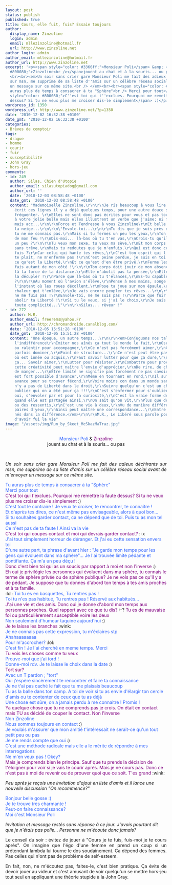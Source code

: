 ```yaml
---
layout: post
status: publish
published: true
title: Cours, elle fuit, fuis? Essaie toujours
author:
  display_name: Zinzoline
  login: admin
  email: mllezinzoline@hotmail.fr
  url: http://www.zinzoline.net
author_login: admin
author_email: mllezinzoline@hotmail.fr
author_url: http://www.zinzoline.net
excerpt: '<p><span style="color: #3366ff;">Monsieur Poli</span> &amp; <span style="color:
  #800080;">Zinzoline<br /></span>jouent au chat et à la souris... ou pas<br><br>
  <br><br><em>Un soir sans crier gare Monsieur Poli me fait des adieux déchirants
  sur msn, me supprime de sa liste d''amis sur un célèbre réseau social avant de m''envoyer
  un message sur ce même site.<br /> </em><br><br><span style="color: #3366ff;">Tu
  auras plus de temps à consacrer à ta "Sphère"<br /> Merci pour tout</span><br /><span
  style="color: #800080;">C''est toi qui t''exclues. Pourquoi me remettre la faute
  dessus? Si tu ne veux plus me croiser dis-le simplement</span> :)</p>'
wordpress_id: 1350
wordpress_url: http://www.zinzoline.net/?p=1350
date: '2010-12-02 16:32:38 +0100'
date_gmt: '2010-12-02 16:32:38 +0100'
categories:
- Brèves de comptoir
tags:
- drague
- homme
- courir
- fuir
- susceptibilité
- John Gray
- hors-jeu
comments:
- id: 249
  author: Silas, Chien d'Utopie
  author_email: silasutopiadog@gmail.com
  author_url: ''
  date: '2010-12-03 08:58:48 +0100'
  date_gmt: '2010-12-03 08:58:48 +0100'
  content: "Mademoiselle Zinzoline,\r\n\r\nJe ris beaucoup à vous lire...\r\nJ'avais
    écrit ces lignes il y a déjà quelques temps, pour une autre douce sphère que j'aime
    fréquenter. \r\nElles ne sont donc pas écrites pour vous et pas tout à fait adaptées
    à votre jolie bulle mais elles illustrent un verbe que j'aime: ni fuir, ni suivre
    mais acc...\r\n\r\nForce et Tendresse à vous Zinzoline\r\nEt belle journée, sous
    la neige...\r\n\r\n\"Envole-toi...\r\n\r\nTu dis que je suis près de toi,\r\nPourtant,
    tu ne me connais pas.\r\nMais si tu fermes un peu les yeux,\r\nTon ventre s'emplit
    de mon feu !\r\nDis-moi... là-bas où tu t'en vas,\r\nCrois-tu qu'il s'éteindra
    un peu ?\r\n\r\nTu veux mon sexe, tu veux ma sève,\r\nEt mon corps t'épuisant
    sans trêve.\r\nMais tu redoutes que je m'enfuis.\r\nQui est donc celui que tu
    fuis ?\r\nCar celui qui hante tes rêves,\r\nC'est ton esprit qui l'a construit.\r\n\r\nS'il
    te plait, ne m'enferme pas !\r\nC'est peine perdue, je suis en toi !\r\nTu sais
    ce qu'est la Liberté,\r\nEt ce qu'est d'en être privé.\r\nFerme les yeux et construis-moi,\r\nJ'en
    fais autant de mon côté !\r\n\r\nTon corps doit jouir de mon absence,\r\nC'est
    là la force de la distance.\r\nElle n'abolit pas la pensée,\r\nElle ne fait que
    la décupler !\r\nParce que là-bas où tu t'élances,\r\nEs-tu capable de m'oublier
    ?\r\n\r\nAu moment où l'avion s'élève,\r\nPense à mes mains, songe à mes lèvres...\r\nA
    l'instant où les roues décollent,\r\nPose ta joue sur mon épaule.\r\nTu sens ma
    chaleur qui t'enlève,\r\nJe vais encore peupler tes rêves...\r\n\r\nEnvole-toi,
    ne me fuis pas !\r\nEnvole-toi, ne me suis pas !\r\nParce que fuir c'est redouter,\r\nSuivre,
    abolir ta Liberté !\r\nSi tu le veux, si j'ai le choix,\r\nJe sais pouvoir t'accompagner...\r\n\r\nEn
    toute complicité...\"\r\n\r\nSilas... rêveur !"
- id: 272
  author: M.R.
  author_email: freerems@yahoo.Fr
  author_url: http://chromandroide.canalblog.com/
  date: '2010-12-05 15:51:28 +0100'
  date_gmt: '2010-12-05 15:51:28 +0100'
  content: "Une époque, un autre temps...\r\n\r\n<em>Conjuguons nos talents pour vaincre
    l'indifférence\r\nImiter nos aînés ça tout le monde le fait,\r\nOser devancer
    ou ralentir pour accompagner,\r\nCe n'est pas forcément aimer,\r\nC'est peut être
    parfois dominer,\r\nPoint de structure...\r\nCe n'est peut être pas avoir de Culture,\r\nQuand
    où est innée ou acquis,\r\nFaut savoir lutter pour que ça dure,\r\nÇa doit être
    ça... Savoir aimer,\r\nLutter pour résister,\r\nCombattre pour procréer,\r\nDe
    cette créativité peut naître l'envie d'apprécier,\r\nDe rire, de chanter, de danser,
    de manger...\r\nÊtre limité ne signifie pas forcément ne pas savoir se débrouiller,\r\nIl
    est fort possible d'avancer,\r\nMême en tournant en rond,\r\nIl suffit que l'autre
    avance pour se trouver fécond,\r\nVoire moins con dans un monde sans \"Son\",\r\nIl
    n'y a pas de Liberté dans le droit,\r\nSuivre quelqu'un c'est un choix,\r\nMais
    oublier qui on a été pour ça !!!\r\nC'est s'enfermer pour s'oublier !!!\r\nAlors
    oui, s'envoler par et pour la curiosité,\r\nC'est la vraie forme de la Liberté,\r\nEt
    quand elle est partagée ainsi,\r\nOn sait qu'on vit,\r\nPlus que des émotions
    ou des ressentis,\r\nC'est une vie à deux,\r\nVu de manière différente par deux
    paires d'yeux,\r\nAinsi peut naître une correspondance...\r\nEntre deux êtres
    nés dans la différence.</em>\r\n\r\nM.R., Le Libéré sous parole pour son délit
    d'avoir fui la vie"
image: "/assets/img/Run_by_Skeet_McSkazMaTraz.jpg"
---
```

<p style="text-align: center;"><span style="color: #3366ff;">Monsieur Poli</span> &amp; <span style="color: #800080;">Zinzoline<br /></span>jouent au chat et à la souris... ou pas</p>
<p>&nbsp;</p>
<p style="text-align: justify;"><em>Un soir sans crier gare Monsieur Poli me fait des adieux déchirants sur msn, me supprime de sa liste d'amis sur un célèbre réseau social avant de m'envoyer un message sur ce même site.<br /> </em></p>
<p><span style="color: #3366ff;">Tu auras plus de temps à consacrer à ta "Sphère"<br /> Merci pour tout</span><br /><span style="color: #800080;">C'est toi qui t'exclues. Pourquoi me remettre la faute dessus? Si tu ne veux plus me croiser dis-le simplement</span> :)<a id="more"></a><a id="more-1350"></a><br /><span style="color: #3366ff;">C'est tout le contraire ! Je veux te croiser, te rencontrer, te connaître !<br />Et d'après tes dires, ce n'est même pas envisageable, alors à quoi bon...<br />Si tu souhaites garder contact, ca ne dépend que de toi. Puis tu as mon tel aussi<br />Ce n'est pas de ta faute ! Ainsi va la vie</span><br /><span style="color: #800080;">C'est toi qui coupes contact et moi qui devrais garder contact?</span> :-x<br /><span style="color: #3366ff;">J'ai tout simplement horreur de déranger. Et j'ai eu cette sensation envers toi<br />D'une autre part, ta phrase d'avant hier : "Je garde mon temps pour les gens qui évoluent dans ma sphère"... Je l'ai trouvée limite pédante et pontifiante. Ça m'a un peu déçu !</span><br /><span style="color: #800080;">Donc c'est bien toi qui as un soucis par rapport à moi et non l'inverse</span> :)<br /><span style="color: #800080;">Eh oui je privilégie les personnes qui évoluent dans ma sphère, tu connais le terme de sphère privée ou de sphère publique? Je ne vois pas ce qu'il y a de pédant. Je suppose que tu donnes d'abord ton temps à tes amis proches et à ta famille.</span><br />:lol: <span style="color: #3366ff;">Toi tu es en basquettes, Tu rentres pas !<br />Toi tu n'es pas habitué, Tu rentres pas ! Réservé aux habitués...</span><br /><span style="color: #800080;">J'ai une vie et des amis. Donc oui je donne d'abord mon temps aux personnes proches. Quel rapport avec ce que tu dis?</span> :-? <span style="color: #800080;">Tu es de mauvaise foi ou particulièrement susceptible voire les deux</span><br /><span style="color: #3366ff;">Non seulement d'humour taquine aujourd'hui </span>:)<br /><span style="color: #800080;">Je te laisse les branches</span> :wink:<br /><span style="color: #3366ff;">Je ne connais pas cette expression, tu m'éclaires stp<br />Ahahaaaaaaaa<br />Pour m'accrocher?</span> :lol:<br /><span style="color: #3366ff;">C'est fin ! Je l'ai cherché en meme temps. Merci</span><br /><span style="color: #800080;">Tu vois les choses comme tu veux</span><br /><span style="color: #3366ff;">Prouve-moi que j'ai tord !<br />Donne-moi rdv. Je te laisse le choix dans la date</span> :)<br /><span style="color: #800080;">Tort sur?</span><br /><span style="color: #3366ff;">Avec un T pardon ; "tort"</span><br /><span style="color: #3366ff;">Oui j'espère sincèrement te rencontrer et faire ta connaissance<br />Je ne t'ai pas caché le fait que tu me plaisais beaucoup<br />Tu as la balle dans ton camp. A toi de voir si tu as envie d'élargir ton cercle d'amis ou te contenter de ceux que tu as déjà<br />Une chose est sûre, on a jamais perdu à me connaitre ! Promis !</span><br /><span style="color: #800080;">Ya quelque chose que tu ne comprends pas je crois. On était en contact mais TU as décidé de couper le contact. Non l'inverse</span><br /><span style="color: #3366ff;">Non Zinzoline<br />Nous sommes toujours en contact <span style="color: #000000;">:)</span> <br />Je voulais m'assurer que mon amitié t'intéressait ne serait-ce qu'un tout petit peu ou pas<br />Je me rends compte que oui <span style="color: #000000;">:)</span> <br />C'est une méthode radicale mais elle a le mérite de répondre à mes interrogations<br />Ne m'en veux pas ! Okey?</span><br /><span style="color: #800080;">Mais je comprends bien le principe. Sauf que tu prends la décision de t'éloigner pour voir si je vais te courir après. Mais je ne cours pas. Donc ce n'est pas à moi de revenir ou de prouver quoi que ce soit. T'es grand</span> :wink:</p>
<p><em>Peu après je reçois une invitation d'ajout en liste d'amis et il lance une nouvelle discussion "On recommence?"</em></p>
<p><span style="color: #3366ff;">Bonjour belle gosse :)<br /> Je te trouve très charmante !<br /> Peut-on faire connaissance?<br /> Moi c'est Monsieur Poli</span></p>
<p><em>Invitation et message restés sans réponse à ce jour. J'avais pourtant dit que je n'étais pas polie... Personne ne m'écoute donc jamais?</em></p>
<p style="text-align: justify;">Le conseil du soir : évitez de jouer à "Cours je te fuis, fuis-moi je te cours après". On imagine que l'égo d'une femme en prend un coup si un prétendant lambda lui tourne le dos soudainement. Ca dépend des femmes. Pas celles qui n'ont pas de problème de self-esteem.</p>
<p style="text-align: justify;">En fait, non, ne m'écoutez pas, faites-le, c'est bien pratique. Ça évite de devoir jouer au videur et c'est amusant de voir quelqu'un se mettre hors-jeu tout seul en appliquant une théorie stupide à la John Gray.</p>

